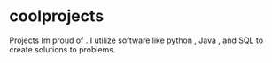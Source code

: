 # coolprojects
Projects Im proud of . I utilize software like python , Java , and SQL to create solutions to problems.
